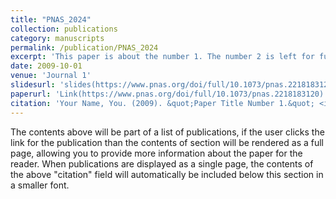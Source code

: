 ```yaml
---
title: "PNAS_2024"
collection: publications
category: manuscripts
permalink: /publication/PNAS_2024
excerpt: 'This paper is about the number 1. The number 2 is left for future work.'
date: 2009-10-01
venue: 'Journal 1'
slidesurl: 'slides(https://www.pnas.org/doi/full/10.1073/pnas.2218183120)'
paperurl: 'Link(https://www.pnas.org/doi/full/10.1073/pnas.2218183120)'
citation: 'Your Name, You. (2009). &quot;Paper Title Number 1.&quot; <i>Journal 1</i>. 1(1).'
---
```


The contents above will be part of a list of publications, if the user clicks the link for the publication than the contents of section will be rendered as a full page, allowing you to provide more information about the paper for the reader. When publications are displayed as a single page, the contents of the above "citation" field will automatically be included below this section in a smaller font.
